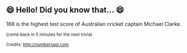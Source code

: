 ## :smile: Hello! Did you know that... :smile:
168 is the highest test score of Australian cricket captain Michael Clarke.

<sup>(come back in 5 minutes for the next trivia)</sup>


<sup>Credits: http://numbersapi.com</sup>
